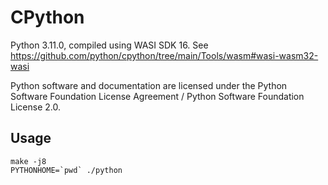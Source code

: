 # CPython

Python 3.11.0, compiled using WASI SDK 16. See https://github.com/python/cpython/tree/main/Tools/wasm#wasi-wasm32-wasi

Python software and documentation are licensed under the Python Software Foundation License Agreement / Python Software Foundation License 2.0.

## Usage

```shell
make -j8
PYTHONHOME=`pwd` ./python
```
